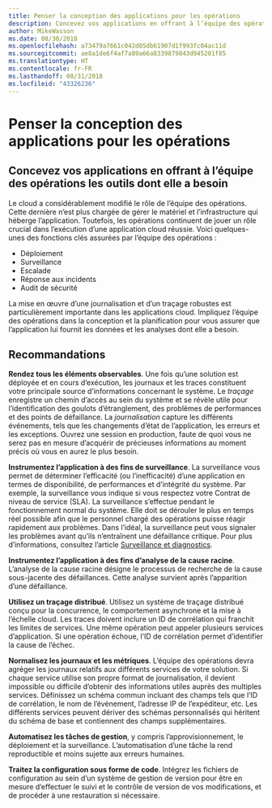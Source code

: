```yaml
---
title: Penser la conception des applications pour les opérations
description: Concevez vos applications en offrant à l’équipe des opérations les outils dont elle a besoin
author: MikeWasson
ms.date: 08/30/2018
ms.openlocfilehash: a73479a7661c042d05db61907d1f993fc04ac11d
ms.sourcegitcommit: ae8a1de6f4af7a89a66a8339879843d945201f85
ms.translationtype: HT
ms.contentlocale: fr-FR
ms.lasthandoff: 08/31/2018
ms.locfileid: "43326236"
---
```

# <a name="design-for-operations"></a>Penser la conception des applications pour les opérations

## <a name="design-an-application-so-that-the-operations-team-has-the-tools-they-need"></a>Concevez vos applications en offrant à l’équipe des opérations les outils dont elle a besoin

Le cloud a considérablement modifié le rôle de l’équipe des opérations. Cette dernière n’est plus chargée de gérer le matériel et l’infrastructure qui héberge l’application.  Toutefois, les opérations continuent de jouer un rôle crucial dans l’exécution d’une application cloud réussie. Voici quelques-unes des fonctions clés assurées par l’équipe des opérations :

- Déploiement
- Surveillance
- Escalade
- Réponse aux incidents
- Audit de sécurité

La mise en œuvre d’une journalisation et d’un traçage robustes est particulièrement importante dans les applications cloud. Impliquez l’équipe des opérations dans la conception et la planification pour vous assurer que l’application lui fournit les données et les analyses dont elle a besoin.  <!-- to do: Link to DevOps checklist -->

## <a name="recommendations"></a>Recommandations

**Rendez tous les éléments observables**. Une fois qu’une solution est déployée et en cours d’exécution, les journaux et les traces constituent votre principale source d’informations concernant le système. Le *traçage* enregistre un chemin d’accès au sein du système et se révèle utile pour l’identification des goulots d’étranglement, des problèmes de performances et des points de défaillance. La *journalisation* capture les différents événements, tels que les changements d’état de l’application, les erreurs et les exceptions. Ouvrez une session en production, faute de quoi vous ne serez pas en mesure d’acquérir de précieuses informations au moment précis où vous en aurez le plus besoin.

**Instrumentez l’application à des fins de surveillance**. La surveillance vous permet de déterminer l’efficacité (ou l’inefficacité) d’une application en termes de disponibilité, de performances et d’intégrité du système. Par exemple, la surveillance vous indique si vous respectez votre Contrat de niveau de service (SLA). La surveillance s’effectue pendant le fonctionnement normal du système. Elle doit se dérouler le plus en temps réel possible afin que le personnel chargé des opérations puisse réagir rapidement aux problèmes. Dans l’idéal, la surveillance peut vous signaler les problèmes avant qu’ils n’entraînent une défaillance critique. Pour plus d’informations, consultez l’article [Surveillance et diagnostics][monitoring].

**Instrumentez l’application à des fins d’analyse de la cause racine**. L’analyse de la cause racine désigne le processus de recherche de la cause sous-jacente des défaillances. Cette analyse survient après l’apparition d’une défaillance. 

**Utilisez un traçage distribué**. Utilisez un système de traçage distribué conçu pour la concurrence, le comportement asynchrone et la mise à l’échelle cloud. Les traces doivent inclure un ID de corrélation qui franchit les limites de services. Une même opération peut appeler plusieurs services d’application. Si une opération échoue, l’ID de corrélation permet d’identifier la cause de l’échec. 

**Normalisez les journaux et les métriques**. L’équipe des opérations devra agréger les journaux relatifs aux différents services de votre solution. Si chaque service utilise son propre format de journalisation, il devient impossible ou difficile d’obtenir des informations utiles auprès des multiples services. Définissez un schéma commun incluant des champs tels que l’ID de corrélation, le nom de l’événement, l’adresse IP de l’expéditeur, etc. Les différents services peuvent dériver des schémas personnalisés qui héritent du schéma de base et contiennent des champs supplémentaires.

**Automatisez les tâches de gestion**, y compris l’approvisionnement, le déploiement et la surveillance. L’automatisation d’une tâche la rend reproductible et moins sujette aux erreurs humaines. 

**Traitez la configuration sous forme de code**. Intégrez les fichiers de configuration au sein d’un système de gestion de version pour être en mesure d’effectuer le suivi et le contrôle de version de vos modifications, et de procéder à une restauration si nécessaire. 


<!-- links -->

[monitoring]: ../../best-practices/monitoring.md


